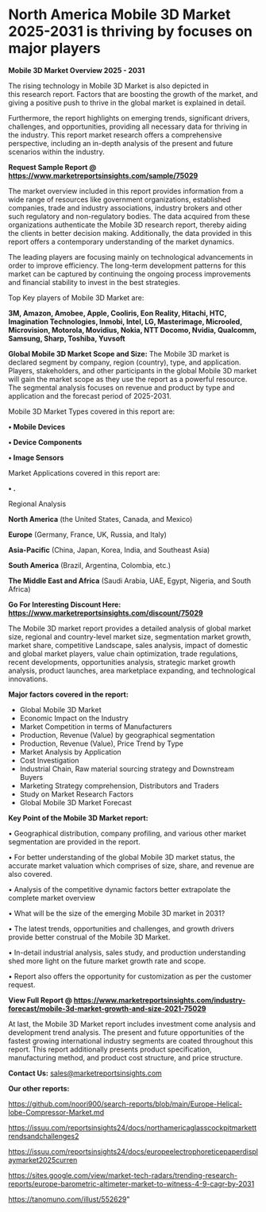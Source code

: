 # North America Mobile 3D Market 2025-2031 is thriving by focuses on major players

<Strong> Mobile 3D Market Overview 2025 - 2031</strong>

The rising technology in Mobile 3D Market is also depicted in this research report. Factors that are boosting the growth of the market, and giving a positive push to thrive in the global market is explained in detail.

Furthermore, the report highlights on emerging trends, significant drivers, challenges, and opportunities, providing all necessary data for thriving in the industry. This report market research offers a comprehensive perspective, including an in-depth analysis of the present and future scenarios within the industry.

<strong>Request Sample Report @ <a href=https://www.marketreportsinsights.com/sample/75029>https://www.marketreportsinsights.com/sample/75029</a></strong>

The market overview included in this report provides information from a wide range of resources like government organizations, established companies, trade and industry associations, industry brokers and other such regulatory and non-regulatory bodies. The data acquired from these organizations authenticate the Mobile 3D research report, thereby aiding the clients in better decision making. Additionally, the data provided in this report offers a contemporary understanding of the market dynamics.

The leading players are focusing mainly on technological advancements in order to improve efficiency. The long-term development patterns for this market can be captured by continuing the ongoing process improvements and financial stability to invest in the best strategies.

Top Key players of Mobile 3D Market are:

<strong>3M, Amazon, Amobee, Apple, Cooliris, Eon Reality, Hitachi, HTC, Imagination Technologies, Inmobi, Intel, LG, Masterimage, Microoled, Microvision, Motorola, Movidius, Nokia, NTT Docomo, Nvidia, Qualcomm, Samsung, Sharp, Toshiba, Yuvsoft</strong>

<strong><b>Global Mobile 3D Market Scope and Size:</b></strong>
The Mobile 3D market is declared segment by company, region (country), type, and application. Players, stakeholders, and other participants in the global Mobile 3D market will gain the market scope as they use the report as a powerful resource. The segmental analysis focuses on revenue and product by type and application and the forecast period of 2025-2031.

Mobile 3D Market Types covered in this report are:

<strong>• Mobile Devices

• Device Components

• Image Sensors</strong>

Market Applications covered in this report are:

<strong>• .</strong> 

Regional Analysis

<strong>North America</strong> (the United States, Canada, and Mexico)

<strong>Europe</strong> (Germany, France, UK, Russia, and Italy)

<strong>Asia-Pacific</strong> (China, Japan, Korea, India, and Southeast Asia)

<strong>South America</strong> (Brazil, Argentina, Colombia, etc.)

<strong>The Middle East and Africa</strong> (Saudi Arabia, UAE, Egypt, Nigeria, and South Africa)

<strong>Go For Interesting Discount Here: <a href=https://www.marketreportsinsights.com/discount/75029>https://www.marketreportsinsights.com/discount/75029</a></strong>

The Mobile 3D market report provides a detailed analysis of global market size, regional and country-level market size, segmentation market growth, market share, competitive Landscape, sales analysis, impact of domestic and global market players, value chain optimization, trade regulations, recent developments, opportunities analysis, strategic market growth analysis, product launches, area marketplace expanding, and technological innovations.

<strong><b>Major factors covered in the report:</b></strong>
<ul>
  <li>Global Mobile 3D Market </li>
  <li>Economic Impact on the Industry</li>
  <li>Market Competition in terms of Manufacturers</li>
  <li>Production, Revenue (Value) by geographical segmentation</li>
  <li>Production, Revenue (Value), Price Trend by Type</li>
  <li>Market Analysis by Application</li>
  <li>Cost Investigation</li>
  <li>Industrial Chain, Raw material sourcing strategy and Downstream Buyers</li>
  <li>Marketing Strategy comprehension, Distributors and Traders</li>
  <li>Study on Market Research Factors</li>
  <li>Global Mobile 3D Market Forecast</li>
</ul>

<strong><b>Key Point of the Mobile 3D Market report:</b></strong>

• Geographical distribution, company profiling, and various other market segmentation are provided in the report.

• For better understanding of the global Mobile 3D market status, the accurate market valuation which comprises of size, share, and revenue are also covered.

• Analysis of the competitive dynamic factors better extrapolate the complete market overview

• What will be the size of the emerging Mobile 3D market in 2031?

• The latest trends, opportunities and challenges, and growth drivers provide better construal of the Mobile 3D Market.

• In-detail industrial analysis, sales study, and production understanding shed more light on the future market growth rate and scope.

• Report also offers the opportunity for customization as per the customer request.

<strong><b>View Full Report @ <a href=https://www.marketreportsinsights.com/industry-forecast/mobile-3d-market-growth-and-size-2021-75029>https://www.marketreportsinsights.com/industry-forecast/mobile-3d-market-growth-and-size-2021-75029</a></b></strong>


At last, the Mobile 3D Market report includes investment come analysis and development trend analysis. The present and future opportunities of the fastest growing international industry segments are coated throughout this report. This report additionally presents product specification, manufacturing method, and product cost structure, and price structure.

<strong>Contact Us:</strong>
sales@marketreportsinsights.com

<strong>Our other reports:</strong>

<a href=https://github.com/noori900/search-reports/blob/main/Europe-Helical-lobe-Compressor-Market.md>https://github.com/noori900/search-reports/blob/main/Europe-Helical-lobe-Compressor-Market.md</a>

<a href=https://issuu.com/reportsinsights24/docs/northamericaglasscockpitmarkettrendsandchallenges2>https://issuu.com/reportsinsights24/docs/northamericaglasscockpitmarkettrendsandchallenges2</a>

<a href=https://issuu.com/reportsinsights24/docs/europeelectrophoreticepaperdisplaymarket2025curren>https://issuu.com/reportsinsights24/docs/europeelectrophoreticepaperdisplaymarket2025curren</a>

<a href=https://sites.google.com/view/market-tech-radars/trending-research-reports/europe-barometric-altimeter-market-to-witness-4-9-cagr-by-2031>https://sites.google.com/view/market-tech-radars/trending-research-reports/europe-barometric-altimeter-market-to-witness-4-9-cagr-by-2031</a>

<a href=https://tanomuno.com/illust/552629>https://tanomuno.com/illust/552629</a>"

